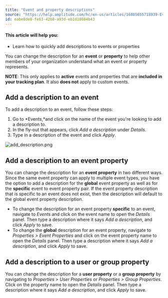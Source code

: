 ```yaml
---
title: "Event and property descriptions"
source: "https://help.amplitude.com/hc/en-us/articles/16805655718939-Event-and-property-descriptions"
id: eabe8de8-fe63-42b8-a93d-eb1d10884b43
---
```


#### This article will help you:

* Learn how to quickly add descriptions to events or properties

You can change the description for an **event** or **property** to help other members of your organization understand what an event or property represents. 

**NOTE**: This only applies to **active** events and properties that are **included in your tracking plan**. It also **does not** apply to custom events.

## Add a description to an event

To add a description to an event, follow these steps:

1. Go to *Events,*and click on the name of the event you're looking to add a description to.
2. In the fly-out that appears, click *Add a description* under *Details.*
3. Type in a description of the event and click *Apply*.

![add_description.png](/output/img/data/add-description-png.png)

## Add a description to an event property

You can change the description for an **event property** in two different ways. Since the same event property can apply to multiple event types, you have the option to add a description for the **global** event property as well as for the **specific** event to event property pair. If the event property description that is specific to an event does not exist, then the description will default to the global event property description.

* To change the description for an event property **specific** to an event, navigate to *Events* and click on the event name to open the *Details* panel. Then type a description where it says *Add a description*, and click *Apply* to save.
* To change the **global** description for an event property, navigate to *Properties > Event Properties* and click on the event property name to open the *Details* panel. Then type a description where it says *Add a description*, and click *Apply* to save.

## Add a description to a user or group property

You can change the description for a **user property** or a **group property** by navigating to *Properties > User Properties* or *Properties > Group Properties*. Click on the property name to open the *Details* panel. Then type a description where it says *Add a description*, and click *Apply* to save. 
